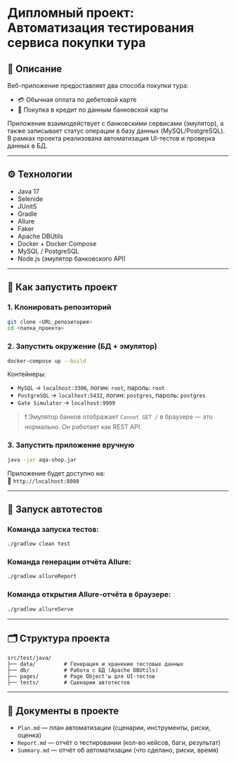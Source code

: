 # Дипломный проект: Автоматизация тестирования сервиса покупки тура

## 🧾 Описание

Веб-приложение предоставляет два способа покупки тура:
- 💳 Обычная оплата по дебетовой карте
- 🏦 Покупка в кредит по данным банковской карты

Приложение взаимодействует с банковскими сервисами (эмулятор), а также записывает статус операции в базу данных (MySQL/PostgreSQL).  
В рамках проекта реализована автоматизация UI-тестов и проверка данных в БД.

---

## ⚙️ Технологии

- Java 17  
- Selenide  
- JUnit5  
- Gradle  
- Allure  
- Faker  
- Apache DBUtils  
- Docker + Docker Compose  
- MySQL / PostgreSQL  
- Node.js (эмулятор банковского API)

---

## 🚀 Как запустить проект

### 1. Клонировать репозиторий

```bash
git clone <URL_репозитория>
cd <папка_проекта>
```

### 2. Запустить окружение (БД + эмулятор)

```bash
docker-compose up --build
```

Контейнеры:
- `MySQL` → `localhost:3306`, логин: `root`, пароль: `root`
- `PostgreSQL` → `localhost:5432`, логин: `postgres`, пароль: `postgres`
- `Gate Simulator` → `localhost:9999`

> ❗ Эмулятор банков отображает `Cannot GET /` в браузере — это нормально. Он работает как REST API.

### 3. Запустить приложение вручную

```bash
java -jar aqa-shop.jar
```

Приложение будет доступно на:  
📍 `http://localhost:8080`

---

## 🧪 Запуск автотестов

### Команда запуска тестов:

```bash
./gradlew clean test
```

### Команда генерации отчёта Allure:

```bash
./gradlew allureReport
```

### Команда открытия Allure-отчёта в браузере:

```bash
./gradlew allureServe
```

---

## 🗂️ Структура проекта

```
src/test/java/
├── data/         # Генерация и хранение тестовых данных
├── db/           # Работа с БД (Apache DBUtils)
├── pages/        # Page Object'ы для UI-тестов
├── tests/        # Сценарии автотестов
```

---

## 📄 Документы в проекте

- `Plan.md` — план автоматизации (сценарии, инструменты, риски, оценка)
- `Report.md` — отчёт о тестировании (кол-во кейсов, баги, результат)
- `Summary.md` — отчёт об автоматизации (что сделано, риски, время)
